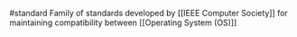 #standard
Family of standards developed by [[IEEE Computer Society]] for maintaining compatibility between [[Operating System (OS)]]